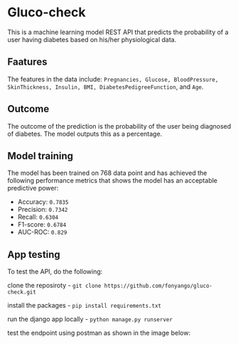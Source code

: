 # Gluco-check
This is a machine learning model REST API that predicts the probability of a user having diabetes based on his/her physiological data.

## Faatures
The features in the data include:
`Pregnancies, Glucose, BloodPressure, SkinThickness, Insulin, BMI, DiabetesPedigreeFunction`, and `Age`.

## Outcome

The outcome of the prediction is the probability of the user being diagnosed of diabetes. The model outputs this as a percentage.

## Model training

The model has been trained on 768 data point and has achieved the following performance metrics that shows the model has an acceptable predictive power:
- Accuracy: `0.7835`
- Precision: `0.7342`
- Recall: `0.6304`
- F1-score: `0.6784`
- AUC-ROC: `0.829`

## App testing

To test the API, do the following:

clone the reposiroty - `git clone https://github.com/fonyango/gluco-check.git`

install the packages - `pip install requirements.txt`

run the django app locally - `python manage.py runserver`

test the endpoint using postman as shown in the image below:


